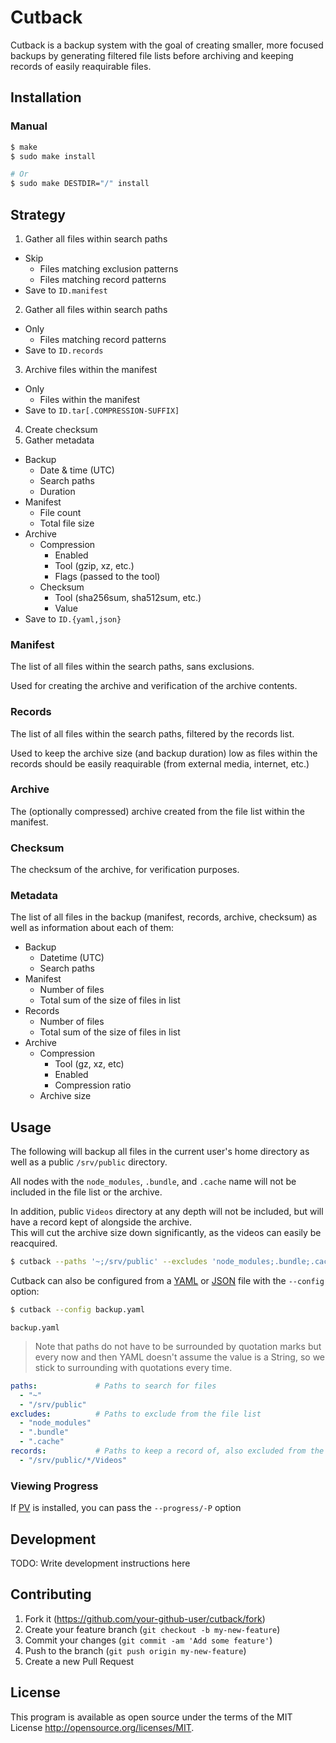 # Cutback

Cutback is a backup system with the goal of creating smaller, more focused backups by generating
filtered file lists before archiving and keeping records of easily reaquirable files.

## Installation

### Manual

```sh
$ make
$ sudo make install

# Or
$ sudo make DESTDIR="/" install
```

## Strategy

1. Gather all files within search paths
  * Skip
    * Files matching exclusion patterns
    * Files matching record patterns
  * Save to `ID.manifest`
2. Gather all files within search paths
  * Only
    * Files matching record patterns
  * Save to `ID.records`
3. Archive files within the manifest
  * Only
    * Files within the manifest
  * Save to `ID.tar[.COMPRESSION-SUFFIX]`
4. Create checksum
5. Gather metadata
  * Backup
    * Date & time (UTC)
    * Search paths
    * Duration
  * Manifest
    * File count
    * Total file size
  * Archive
    * Compression
      * Enabled
      * Tool (gzip, xz, etc.)
      * Flags (passed to the tool)
    * Checksum
      * Tool (sha256sum, sha512sum, etc.)
      * Value
  * Save to `ID.{yaml,json}`


### Manifest

The list of all files within the search paths, sans exclusions.

Used for creating the archive and verification of the archive contents.

### Records

The list of all files within the search paths, filtered by the records list.

Used to keep the archive size (and backup duration) low as files within the records should be
easily reaquirable (from external media, internet, etc.)

### Archive

The (optionally compressed) archive created from the file list within the manifest.

### Checksum

The checksum of the archive, for verification purposes.

### Metadata

The list of all files in the backup (manifest, records, archive, checksum) as well as information
about each of them:

* Backup
  * Datetime (UTC)
  * Search paths
* Manifest
  * Number of files
  * Total sum of the size of files in list
* Records
  * Number of files
  * Total sum of the size of files in list
* Archive
  * Compression
    * Tool (gz, xz, etc)
    * Enabled
    * Compression ratio
  * Archive size

## Usage

The following will backup all files in the current user's home directory as well as a public
`/srv/public` directory.

All nodes with the `node_modules`, `.bundle`, and `.cache` name will not be included in the file list
or the archive.

In addition, public `Videos` directory at any depth will not be included, but will have a record kept
of alongside the archive.  
This will cut the archive size down significantly, as the videos can easily be reacquired.

```sh
$ cutback --paths '~;/srv/public' --excludes 'node_modules;.bundle;.cache' --records '/srv/public/*/{Songs,Videos}'
```

Cutback can also be configured from a [YAML][yaml] or [JSON][json] file with the `--config` option:

```sh
$ cutback --config backup.yaml
```

`backup.yaml`

> Note that paths do not have to be surrounded by quotation marks but every now and then YAML doesn't
> assume the value is a String, so we stick to surrounding with quotations every time.

```yaml
paths:             # Paths to search for files
  - "~"
  - "/srv/public"
excludes:          # Paths to exclude from the file list
  - "node_modules"
  - ".bundle"
  - ".cache"
records:           # Paths to keep a record of, also excluded from the file list
  - "/srv/public/*/Videos"
```

### Viewing Progress

If [PV][pv] is installed, you can pass the `--progress/-P` option 

## Development

TODO: Write development instructions here

## Contributing

1. Fork it (<https://github.com/your-github-user/cutback/fork>)
2. Create your feature branch (`git checkout -b my-new-feature`)
3. Commit your changes (`git commit -am 'Add some feature'`)
4. Push to the branch (`git push origin my-new-feature`)
5. Create a new Pull Request

## License

This program is available as open source under the terms of the MIT License <http://opensource.org/licenses/MIT>.

[yaml]:     http://yaml.org/
[json]:     http://json.org/
[pv]:       https://ivarch.com/programs/pv.shtml
[progress]: #Viewing-Progress

